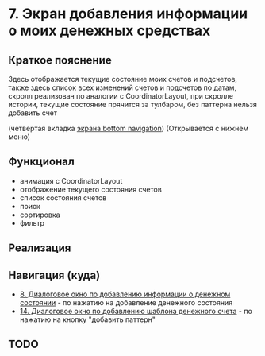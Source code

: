 # 7. Экран добавления информации о моих денежных средствах

## Краткое пояснение

Здесь отображается текущие состояние моих счетов и подсчетов, также здесь список всех изменений
счетов и подсчетов по датам, скролл реализован по аналогии с CoordinatorLayout, при скролле истории,
текущие состояние прячится за тулбаром, без паттерна нельзя добавить счет

(четвертая вкладка [экрана bottom navigation](screen_1_bottom_navigation_container.md)) (Открывается
с нижнем меню)

## Функционал

- анимация с CoordinatorLayout
- отображение текущего состояния счетов
- список состояния счетов
- поиск
- сортировка
- фильтр

## Реализация

## Навигация (куда)

- [8. Диалоговое окно по добавлению информации о денежном состоянии](screen_8_add_my_money_dialog.md) -
  по нажатию на добавление денежного состояния
- [14. Диалоговое окно по добавлению шаблона денежного счета](screen_14_add_money_account_template.md) -
  по нажатию на кнопку "добавить паттерн"

## TODO
